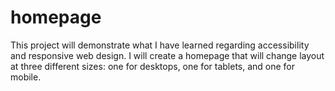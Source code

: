 # homepage

This project will demonstrate what I have learned regarding accessibility and responsive web design. I will create a homepage that will change layout at three different sizes: one for desktops, one for tablets, and one for mobile.
